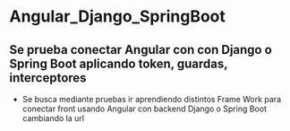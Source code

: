 # Angular_Django_SpringBoot
## Se prueba conectar Angular con con Django o Spring Boot aplicando token, guardas, interceptores

* Se busca mediante pruebas ir aprendiendo distintos Frame Work para conectar front usando Angular con backend Django o Spring Boot cambiando la url
